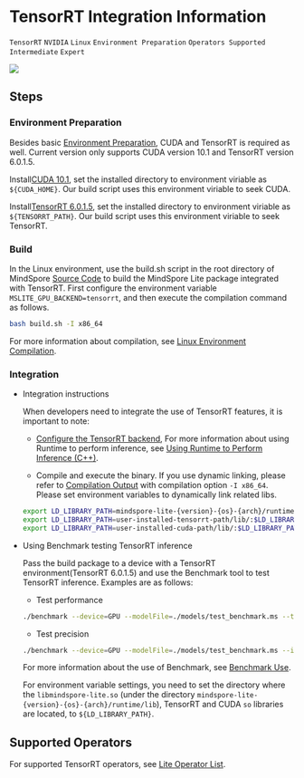 # TensorRT Integration Information

`TensorRT` `NVIDIA` `Linux` `Environment Preparation` `Operators Supported` `Intermediate` `Expert`

<a href="https://gitee.com/mindspore/docs/blob/r1.7/docs/lite/docs/source_en/use/tensorrt_info.md" target="_blank"><img src="https://mindspore-website.obs.cn-north-4.myhuaweicloud.com/website-images/r1.7/resource/_static/logo_source_en.png"></a>

## Steps

### Environment Preparation

Besides basic [Environment Preparation](https://www.mindspore.cn/lite/docs/en/r1.7/use/build.html), CUDA and TensorRT is required as well. Current version only supports CUDA version 10.1 and TensorRT version 6.0.1.5.

Install[CUDA 10.1](https://developer.nvidia.com/cuda-10.1-download-archive-base), set the installed directory to environment viriable as `${CUDA_HOME}`. Our build script uses this environment viriable to seek CUDA.

Install[TensorRT 6.0.1.5](https://developer.nvidia.com/nvidia-tensorrt-6x-download), set the installed directory to environment viriable as `${TENSORRT_PATH}`. Our build script uses this environment viriable to seek TensorRT.

### Build

In the Linux environment, use the build.sh script in the root directory of MindSpore [Source Code](https://gitee.com/mindspore/mindspore) to build the MindSpore Lite package integrated with TensorRT. First configure the environment variable `MSLITE_GPU_BACKEND=tensorrt`, and then execute the compilation command as follows.

```bash
bash build.sh -I x86_64
```

For more information about compilation, see [Linux Environment Compilation](https://www.mindspore.cn/lite/docs/en/r1.7/use/build.html#linux).

### Integration

- Integration instructions

    When developers need to integrate the use of TensorRT features, it is important to note:
    - [Configure the TensorRT backend](https://www.mindspore.cn/lite/docs/en/r1.7/use/runtime_cpp.html#configuring-the-gpu-backend),
    For more information about using Runtime to perform inference, see [Using Runtime to Perform Inference (C++)](https://www.mindspore.cn/lite/docs/en/r1.7/use/runtime_cpp.html).

    - Compile and execute the binary. If you use dynamic linking, please refer to [Compilation Output](https://www.mindspore.cn/lite/docs/en/r1.7/use/build.html#directory-structure) with compilation option `-I x86_64`.
    Please set environment variables to dynamically link related libs.

    ```bash
    export LD_LIBRARY_PATH=mindspore-lite-{version}-{os}-{arch}/runtime/lib/:$LD_LIBRARY_PATH
    export LD_LIBRARY_PATH=user-installed-tensorrt-path/lib/:$LD_LIBRARY_PATH
    export LD_LIBRARY_PATH=user-installed-cuda-path/lib/:$LD_LIBRARY_PATH
    ```

- Using Benchmark testing TensorRT inference

    Pass the build package to a device with a TensorRT environment(TensorRT 6.0.1.5) and use the Benchmark tool to test TensorRT inference. Examples are as follows:

    - Test performance

    ```bash
    ./benchmark --device=GPU --modelFile=./models/test_benchmark.ms --timeProfiling=true
    ```

    - Test precision

    ```bash
    ./benchmark --device=GPU --modelFile=./models/test_benchmark.ms --inDataFile=./input/test_benchmark.bin --inputShapes=1,32,32,1 --accuracyThreshold=3 --benchmarkDataFile=./output/test_benchmark.out
    ```

    For more information about the use of Benchmark, see [Benchmark Use](https://www.mindspore.cn/lite/docs/en/r1.7/use/benchmark.html).

    For environment variable settings, you need to set the directory where the `libmindspore-lite.so`
    (under the directory `mindspore-lite-{version}-{os}-{arch}/runtime/lib`), TensorRT and CUDA `so` libraries are located, to `${LD_LIBRARY_PATH}`.

## Supported Operators

For supported TensorRT operators, see [Lite Operator List](https://www.mindspore.cn/lite/docs/en/r1.7/operator_list_lite.html).
